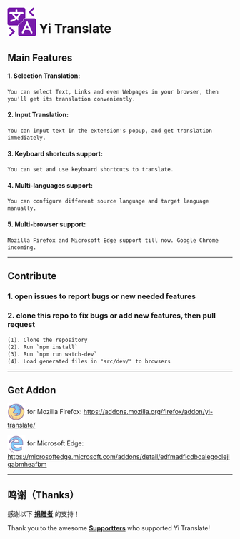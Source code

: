 # <sub><img src="src/icons/128.png" width=64px height=64px></sub> Yi Translate

## Main Features

#### 1. Selection Translation:
    You can select Text, Links and even Webpages in your browser, then you'll get its translation conveniently.
#### 2. Input Translation:
    You can input text in the extension's popup, and get translation immediately.
#### 3. Keyboard shortcuts support:
    You can set and use keyboard shortcuts to translate.
#### 4. Multi-languages support:
    You can configure different source language and target language manually.
#### 5. Multi-browser support:
    Mozilla Firefox and Microsoft Edge support till now. Google Chrome incoming.

---

## Contribute

### 1. open issues to report bugs or new needed features

### 2. clone this repo to fix bugs or add new features, then pull request

    (1). Clone the repository 
    (2). Run `npm install`
    (3). Run `npm run watch-dev`
    (4). Load generated files in "src/dev/" to browsers

---

<!-- ## Donate

The developer accept donations from these platforms:

donate with Patreon : 
[<img
    src="https://c5.patreon.com/external/logo/become_a_patron_button.png" alt="Donate with patreon"
    height="38px" width="162px" align="center"
/>](https://www.patreon.com/lyldev)

donate with Buy Me A Coffee : 
[<img
    src="https://cdn.buymeacoffee.com/buttons/arial-violet.png" alt="Donate with buymeacoffee"
    height="38px" width="162px" align="center"
/>](https://www.buymeacoffee.com/lyldev)

使用 冲呀 进行捐赠 : (https://www.chongya.com/@lyldev)

使用 爱发电 进行捐赠 : (https://afdian.net/@lyldev)

--- -->

## Get Addon

[<img src="other\browser-icons\firefox-100.png" width="40" height="40" align="center" alt="for Firefox">](https://addons.mozilla.org/firefox/addon/yi-translate/)    for Mozilla Firefox: https://addons.mozilla.org/firefox/addon/yi-translate/

[<img src="other\browser-icons\edge-100.png" width="40" height="40" align="center" alt="for Firefox">](https://microsoftedge.microsoft.com/addons/detail/edfmadficdboalegoclejlgabmheafbm)    for Microsoft Edge: https://microsoftedge.microsoft.com/addons/detail/edfmadficdboalegoclejlgabmheafbm

---

## 鸣谢（Thanks）

感谢以下 **[捐赠者](https://github.com/lyldev/yi-translate/blob/master/BACKERS.md)** 的支持！

Thank you to the awesome **[Supportters](https://github.com/lyldev/yi-translate/blob/master/BACKERS.md)** who supported Yi Translate!